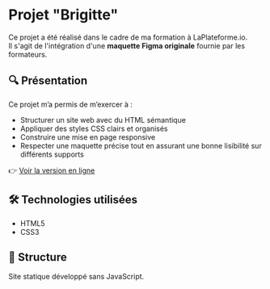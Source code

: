 # Projet "Brigitte"

Ce projet a été réalisé dans le cadre de ma formation à LaPlateforme.io.  
Il s'agit de l'intégration d'une **maquette Figma originale** fournie par les formateurs.

## 🔍 Présentation

Ce projet m’a permis de m’exercer à :

- Structurer un site web avec du HTML sémantique
- Appliquer des styles CSS clairs et organisés
- Construire une mise en page responsive
- Respecter une maquette précise tout en assurant une bonne lisibilité sur différents supports

👉 [Voir la version en ligne](https://roooceee.github.io/Brigitte/)

## 🛠️ Technologies utilisées

- HTML5  
- CSS3

## 📁 Structure

Site statique développé sans JavaScript.  